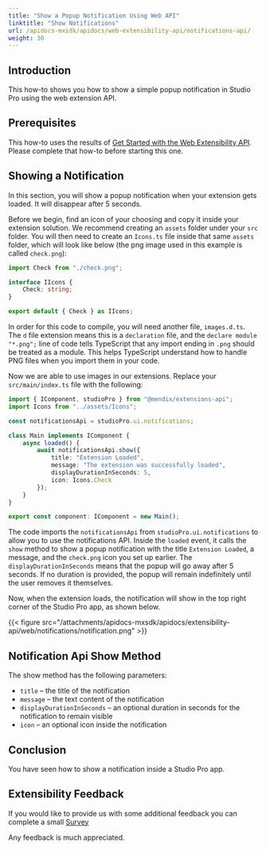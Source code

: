 ```yaml
---
title: "Show a Popup Notification Using Web API"
linktitle: "Show Notifications"
url: /apidocs-mxsdk/apidocs/web-extensibility-api/notifications-api/
weight: 30
---
```


## Introduction

This how-to shows you how to show a simple popup notification in Studio Pro using the web extension API.

## Prerequisites

This how-to uses the results of [Get Started with the Web Extensibility API](/apidocs-mxsdk/apidocs/web-extensibility-api/getting-started/). Please complete that how-to before starting this one.

## Showing a Notification

In this section, you will show a popup notification when your extension gets loaded. It will disappear after 5 seconds.

Before we begin, find an icon of your choosing and copy it inside your extension solution. We recommend creating an `assets` folder under your `src` folder.
You will then need to create an `Icons.ts` file inside that same `assets` folder, which will look like below (the png image used in this example is called `check.png`):

```typescript
import Check from "./check.png";

interface IIcons {
    Check: string;
}

export default { Check } as IIcons;
```

In order for this code to compile, you will need another file, `images.d.ts`. The `d` file extension means this is a `declaration` file, and the `declare module "*.png";` line of code tells TypeScript that any import ending in `.png` should be treated as a module. This helps TypeScript understand how to handle PNG files when you import them in your code.

Now we are able to use images in our extensions. Replace your `src/main/index.ts` file with the following:

```typescript
import { IComponent, studioPro } from "@mendix/extensions-api";
import Icons from "../assets/Icons";

const notificationsApi = studioPro.ui.notifications;

class Main implements IComponent {
    async loaded() {
        await notificationsApi.show({
            title: "Extension Loaded",
            message: "The extension was successfully loaded",
            displayDurationInSeconds: 5,
            icon: Icons.Check
        });
    }
}

export const component: IComponent = new Main();
```

The code imports the `notificationsApi` from `studioPro.ui.notifications` to allow you to use the notifications API.
Inside the `loaded` event, it calls the `show` method to show a popup notification with the title `Extension Loaded`, a message, and the `check.png` icon you set up earlier. The `displayDurationInSeconds` means that the popup will go away after 5 seconds. If no duration is provided, the popup will remain indefinitely until the user removes it themselves.

Now, when the extension loads, the notification will show in the top right corner of the Studio Pro app, as shown below.

{{< figure src="/attachments/apidocs-mxsdk/apidocs/extensibility-api/web/notifications/notification.png" >}}

## Notification Api Show Method

The show method has the following parameters:

* `title` – the title of the notification
* `message` – the text content of the notification
* `displayDurationInSeconds` – an optional duration in seconds for the notification to remain visible
* `icon` – an optional icon inside the notification

## Conclusion

You have seen how to show a notification inside a Studio Pro app.

## Extensibility Feedback

If you would like to provide us with some additional feedback you can complete a small [Survey](https://survey.alchemer.eu/s3/90801191/Extensibility-Feedback)

Any feedback is much appreciated.

